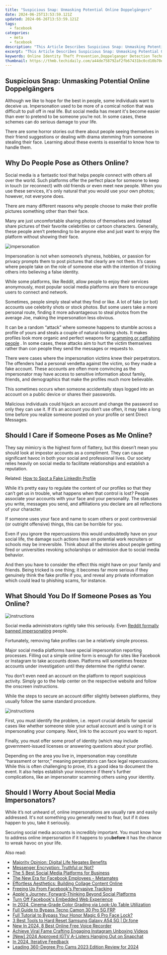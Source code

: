 ```yaml
---
title: "Suspicious Snap: Unmasking Potential Online Doppelgängers"
date: 2024-06-25T13:53:59.121Z
updated: 2024-06-26T13:53:59.121Z
tags:
  - facebook
categories:
  - meta
  - facebook
description: "This Article Describes Suspicious Snap: Unmasking Potential Online Doppelgängers"
excerpt: "This Article Describes Suspicious Snap: Unmasking Potential Online Doppelgängers"
keywords: Online Identity Theft Prevention,Doppelganger Detection Techniques,Digital Persona Verification,Cybersecurity,Social Media Scam Awareness,Privacy Protection Strategies Online,Online Impersonation
thumbnail: https://thmb.techidaily.com/a44de758792af2fb67431bc0cd10b70e0176e5a8a3e2c53a5711bc4054272247.jpg
---
```


## Suspicious Snap: Unmasking Potential Online Doppelgängers

 Although we like to hope for the best in people, some individuals want to deceive us. Impersonation used to be more of a comical notion that was difficult to pull off in real life. But social media has meant it's become easier than ever to pretend to be someone you’re not. In some cases, these schemes can do serious damage to your life.

 There are some horror stories out there about people seeing themselves in their friend suggestions or dealing with drama stemming from someone stealing their face. Learning about these events is essential to know how to handle them.

## Why Do People Pose as Others Online?

 Social media is a fantastic tool that helps people connect with others all over the world. Such platforms offer the perfect place for someone to keep in touch (or reconnect) with old friends or even meet new people. When you use these services, it's only natural that you would use your own photos; however, not everyone does.

 There are many different reasons why people choose to make their profile pictures something other than their face.

 Many are just uncomfortable sharing photos of themselves and instead share pictures of their favorite celebrities or cartoon characters. Generally, these people aren’t pretending to be anyone else and just want to enjoy the platform without showing their face.

![impersonation](https://static1.makeuseofimages.com/wordpress/wp-content/uploads/2021/04/pexels-thomas-vanhaecht-92129.jpg)

 Impersonation is not when someone’s shyness, hobbies, or passion for privacy prompts them to post pictures that clearly are not them. It’s cases where people take on the role of someone else with the intention of tricking others into believing a false identity.

 While some platforms, like Reddit, allow people to enjoy their services anonymously, most popular social media platforms are there to encourage users to connect and network.

 Sometimes, people simply steal what they find or like. A lot of fake (or bot) accounts use celebrity shots or stock photos. But some users take a more personal route, finding it more advantageous to steal photos from the average Joe, making the impersonation less obvious.

 It can be a random “attack” where someone happens to stumble across a profile of yours and steals a couple of natural-looking shots. It makes profiles look more organic and perfect weapons for [scamming or catfishing people](https://www.makeuseof.com/what-does-catfish-mean/) . In some cases, these attacks aim to hurt the victim themselves rather than con people they send the messages or requests to.

 There were cases where the impersonation victims knew their perpetrators. The offenders had a personal vendetta against the victim, so they made a fake account. These accounts are often more convincing as the impersonator may have access to sensitive information about family, friends, and demographics that make the profiles much more believable.

 This sometimes occurs when someone accidentally stays logged into an account on a public device or shares their passwords.

 Malicious individuals could hijack an account and change the password so only they can use it. If it’s an account you don’t use often, it may take a long time before you realize someone posted on your profile or sent Direct Messages.

## Should I Care if Someone Poses as Me Online?

 They say mimicry is the highest form of flattery, but this doesn’t mean you should look at impostor accounts as a compliment. They can cause significant havoc in both your social and professional lives. Our society relies heavily on social media to facilitate relationships and establish a reputation.

 Related: [How to Spot a Fake LinkedIn Profile](https://www.makeuseof.com/spot-a-fake-linkedin-profile/)

 While it’s pretty easy to regulate the content of our profiles so that they can’t get us in trouble, what happens when that control is lost? People associate your accounts with your face and your personality. The statuses you write, messages you send, and affiliations you declare are all reflections of your character.

 If someone uses your face and name to scam others or post controversial (or outright offensive) things, this can be horrible for you.

 Even if you ignore the repercussions this would undoubtedly have on your social life, the damage such actions have on potential work recruiters or schools may be irreversible. Think about all the stories about people getting fired or universities revoking scholarships or admission due to social media behavior.

 And then you have to consider the effect this might have on your family and friends. Being tricked is one thing; it becomes far more serious if they genuinely think the fake profile if you, and reveal any private information which could lead to phishing scams, for instance.

## What Should You Do If Someone Poses as You Online?

![instructions](https://static1.makeuseofimages.com/wordpress/wp-content/uploads/2021/04/instructions-1.png)

 Social media administrators rightly take this seriously. Even [Reddit formally banned impersonating](https://www.makeuseof.com/tag/do-not-impersonate-people-on-reddit/) people.

 Fortunately, removing fake profiles can be a relatively simple process.

 Major social media platforms have special impersonation reporting processes. Filling out a simple online form is enough for sites like Facebook or Instagram to take accounts down. Platforms will sometimes freeze accounts under investigation until they determine the rightful owner.

 You don’t even need an account on the platform to report suspicious activity. Simply go to the help center on the respective website and follow the onscreen instructions.

 While the steps to secure an account differ slightly between platforms, they usually follow the same standard procedure.

![instructions](https://static1.makeuseofimages.com/wordpress/wp-content/uploads/2021/04/instructions-2.png)

 First, you must identify the problem, i.e. report crucial details for special cases like whether someone stole your actual account and is using it or is impersonating your company. Next, link to the account you want to report.

 Finally, you must offer some proof of identity (which may include government-issued licenses or answering questions about your profile).

 Depending on the area you live in, impersonation may constitute “harassment or terror,” meaning perpetrators can face legal repercussions. While this is often challenging to prove, it’s a good idea to document the event. It also helps establish your innocence if there's further complications, like an impersonator scamming others using your identity.

## Should I Worry About Social Media Impersonators?

 While it’s not unheard of, online impersonations are usually rare and easily addressed. It's not something you generally need to fear, but if it does happen to you, take it seriously.

 Securing social media accounts is incredibly important. You must know how to address online impersonation if it happens to you**before** it has the chance to wreak havoc on your life.


<ins class="adsbygoogle"
     style="display:block"
     data-ad-format="autorelaxed"
     data-ad-client="ca-pub-7571918770474297"
     data-ad-slot="1223367746"></ins>



<ins class="adsbygoogle"
     style="display:block"
     data-ad-client="ca-pub-7571918770474297"
     data-ad-slot="8358498916"
     data-ad-format="auto"
     data-full-width-responsive="true"></ins>

<span class="atpl-alsoreadstyle">Also read:</span>
<div><ul>
<li><a href="https://facebook.techidaily.com/majority-opinion-digital-life-negates-benefits/"><u>Majority Opinion: Digital Life Negates Benefits</u></a></li>
<li><a href="https://facebook.techidaily.com/messenger-encryption-truthful-or-not/"><u>Messenger Encryption: Truthful or Not?</u></a></li>
<li><a href="https://facebook.techidaily.com/the-5-best-social-media-platforms-for-business/"><u>The 5 Best Social Media Platforms for Business</u></a></li>
<li><a href="https://facebook.techidaily.com/the-new-era-for-facebook-employees-metamates/"><u>The New Era for Facebook Employees - Metamates</u></a></li>
<li><a href="https://facebook.techidaily.com/effortless-aesthetics-building-collage-content-online/"><u>Effortless Aesthetics: Building Collage Content Online</u></a></li>
<li><a href="https://facebook.techidaily.com/freeing-up-from-facebooks-pervasive-tracking/"><u>Freeing Up From Facebook's Pervasive Tracking</u></a></li>
<li><a href="https://facebook.techidaily.com/apples-journey-forward-thinking-beyond-social-platforms/"><u>Apple's Journey: Forward-Thinking Beyond Social Platforms</u></a></li>
<li><a href="https://facebook.techidaily.com/turn-off-facebooks-embedded-web-experience/"><u>Turn Off Facebook's Embedded Web Experience</u></a></li>
<li><a href="https://extra-hints.techidaily.com/in-2024-cinema-grade-color-grading-via-look-up-table-utilization/"><u>In 2024, Cinema-Grade Color Grading via Look-Up Table Utilization</u></a></li>
<li><a href="https://bypass-frp.techidaily.com/full-guide-to-bypass-tecno-camon-30-pro-5g-frp-by-drfone-android/"><u>Full Guide to Bypass Tecno Camon 30 Pro 5G FRP</u></a></li>
<li><a href="https://easy-unlock-android.techidaily.com/full-tutorial-to-bypass-your-honor-magic-6-pro-face-lock-by-drfone-android/"><u>Full Tutorial to Bypass Your Honor Magic 6 Pro Face Lock?</u></a></li>
<li><a href="https://phone-solutions.techidaily.com/3-best-tools-to-hard-reset-samsung-galaxy-a54-5g-drfone-by-drfone-reset-android-reset-android/"><u>3 Best Tools to Hard Reset Samsung Galaxy A54 5G | Dr.fone</u></a></li>
<li><a href="https://sound-tweaking.techidaily.com/new-in-2024-8-best-online-free-voice-recorder/"><u>New In 2024, 8 Best Online Free Voice Recorder</u></a></li>
<li><a href="https://vp-tips.techidaily.com/achieve-viral-fame-crafting-engaging-instagram-unboxing-videos/"><u>Achieve Viral Fame  Crafting Engaging Instagram Unboxing Videos</u></a></li>
<li><a href="https://snapchat-videos.techidaily.com/new-2024-approved-igtv-a-listers-hanging-out-on-snapchat/"><u>[New] 2024 Approved  IGTV A-Listers Hanging Out on Snapchat</u></a></li>
<li><a href="https://extra-support.techidaily.com/in-2024-iterative-feedback/"><u>In 2024, Iterative Feedback</u></a></li>
<li><a href="https://fox-direct.techidaily.com/leading-360-degree-pro-cams-2023-edition-review-for-2024/"><u>Leading 360-Degree Pro Cams  2023 Edition Review for 2024</u></a></li>
</ul></div>
